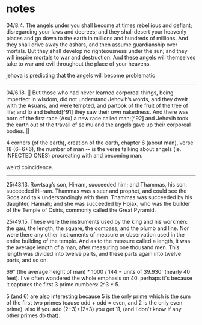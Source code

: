 # notes

04/8.4. The angels under you shall become at times rebellious and defiant; disregarding your laws and decrees; and they shall desert your heavenly places and go down to the earth in millions and hundreds of millions. And they shall drive away the ashars, and then assume guardianship over mortals. But they shall develop no righteousness under the sun; and they will inspire mortals to war and destruction. And these angels will themselves take to war and evil throughout the place of your heavens.

jehova is predicting that the angels will become problematic

---

04/6.18. || But those who had never learned corporeal things, being imperfect in wisdom, did not understand Jehovih’s words, and they dwelt with the Asuans, and were tempted, and partook of the fruit of the tree of life; and lo and behold[^91] they saw their own nakedness. And there was born of the first race (Asu) a new race called man;[^92] and Jehovih took the earth out of the travail of se’mu and the angels gave up their corporeal bodies. ||

4 corners (of the earth), creation of the earth, chapter 6 (about man), verse 18 (6+6+6), the number of man -- is the verse talking about angels (ie. INFECTED ONES) procreating with and becoming man.

weird coincidence.

---

25/48.13. Rowtsag’s son, Hi‑ram, succeeded him; and Thammas, his son, succeeded Hi‑ram. Thammas was a seer and prophet, and could see the Gods and talk understandingly with them. Thammas was succeeded by his daughter, Hannah; and she was succeeded by Hojax, who was the builder of the Temple of Osiris, commonly called the Great Pyramid.

25/49.15. These were the instruments used by the king and his workmen: the gau, the length, the square, the compass, and the plumb and line. Nor were there any other instruments of measure or observation used in the entire building of the temple. And as to the measure called a length, it was the average length of a man, after measuring one thousand men. This length was divided into twelve parts, and these parts again into twelve parts, and so on.

69" (the average height of man) * 1000 / 144 = units of 39.930' (nearly 40 feet). I've often wondered the whole emphasis on 40. perhaps it's because it captures the first 3 prime numbers: 2^3 * 5.

5 (and 6) are also interesting because 5 is the only prime which is the sum of the first two primes (cause odd + odd = even, and 2 is the only even prime). also if you add (2+3)+(2*3) you get 11, (and I don't know if any other primes do that).
